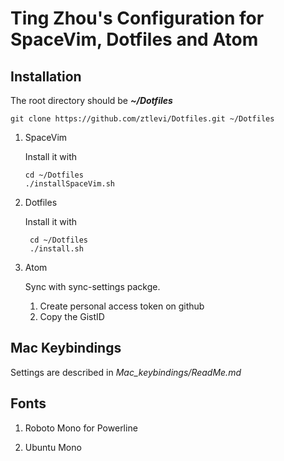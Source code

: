 # Ting Zhou's Configuration for SpaceVim, Dotfiles and Atom

## Installation

The root directory should be ***~/Dotfiles***

 `git clone https://github.com/ztlevi/Dotfiles.git ~/Dotfiles`

1. SpaceVim

   Install it with 

   ```shell
   cd ~/Dotfiles
   ./installSpaceVim.sh
   ```

2. Dotfiles

   Install it with 

   ```shell
    cd ~/Dotfiles
    ./install.sh
   ```

3. Atom

   Sync with sync-settings packge.

   1. Create personal access token on github
   2. Copy the GistID

## Mac Keybindings
Settings are described in *Mac_keybindings/ReadMe.md*

## Fonts

1. Roboto Mono for Powerline


2. Ubuntu Mono

